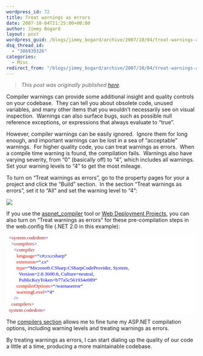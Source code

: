 ```yaml
---
wordpress_id: 72
title: Treat warnings as errors
date: 2007-10-04T21:25:00+00:00
author: Jimmy Bogard
layout: post
wordpress_guid: /blogs/jimmy_bogard/archive/2007/10/04/treat-warnings-as-errors.aspx
dsq_thread_id:
  - "306939326"
categories:
  - Misc
redirect_from: "/blogs/jimmy_bogard/archive/2007/10/04/treat-warnings-as-errors.aspx/"
---
```

> _This post was originally published [here](http://grabbagoft.blogspot.com/2007/10/treat-warnings-as-errors.html)._

Compiler warnings can provide some additional insight and quality controls on your codebase.&nbsp; They can tell you about obsolete code, unused variables, and many other items that you wouldn&#8217;t necessarily see on visual inspection.&nbsp; Warnings can also surface bugs, such as possible null reference exceptions, or expressions that always evaluate to &#8220;true&#8221;.

However, compiler warnings can be easily ignored.&nbsp; Ignore them for long enough, and important warnings can be lost in a sea of &#8220;acceptable&#8221; warnings.&nbsp; For higher quality code, you can treat warnings as errors.&nbsp; When a compile time warning is found, the compilation fails.&nbsp; Warnings also have varying severity, from &#8220;0&#8221; (basically off) to &#8220;4&#8221;, which includes all warnings.&nbsp; Set your warning levels to &#8220;4&#8221; to get the most mileage.

To turn on &#8220;Treat warnings as errors&#8221;, go to the property pages for your a project and click the &#8220;Build&#8221; section.&nbsp; In the section &#8220;Treat warnings as errors&#8221;, set it to &#8220;All&#8221; and set the warning level to &#8220;4&#8221;:

 ![](http://s3.amazonaws.com/grabbagoftimg/TreatWarningsAsErrors_ProjectPage.PNG)

If you use the [aspnet_compiler](http://msdn2.microsoft.com/en-us/library/ms229863(vs.80).aspx) tool or [Web Deployment Projects](http://msdn2.microsoft.com/en-us/library/aa479568.aspx), you can also turn on &#8220;Treat warnings as errors&#8221; for these pre-compilation steps in the web.config file (.NET 2.0 in this example):

<div style="font-size: 10pt;background: white;color: black;font-family: consolas">
  <p style="margin: 0px">
    <span style="color: blue">&nbsp; <</span><span style="color: #a31515">system.codedom</span><span style="color: blue">></span>
  </p>
  
  <p style="margin: 0px">
    <span style="color: blue">&nbsp; &nbsp; <</span><span style="color: #a31515">compilers</span><span style="color: blue">></span>
  </p>
  
  <p style="margin: 0px">
    <span style="color: blue">&nbsp; &nbsp; &nbsp; <</span><span style="color: #a31515">compiler</span>
  </p>
  
  <p style="margin: 0px">
    <span style="color: blue">&nbsp; &nbsp; &nbsp; &nbsp; </span><span style="color: red">language</span><span style="color: blue">=</span>&#8220;<span style="color: blue">c#;cs;csharp</span>&#8220;
  </p>
  
  <p style="margin: 0px">
    <span style="color: blue">&nbsp; &nbsp; &nbsp; &nbsp; </span><span style="color: red">extension</span><span style="color: blue">=</span>&#8220;<span style="color: blue">.cs</span>&#8220;
  </p>
  
  <p style="margin: 0px">
    <span style="color: blue">&nbsp; &nbsp; &nbsp; &nbsp; </span><span style="color: red">type</span><span style="color: blue">=</span>&#8220;<span style="color: blue">Microsoft.CSharp.CSharpCodeProvider, System, </span>
  </p>
  
  <p style="margin: 0px">
    <span style="color: blue">&nbsp; &nbsp; &nbsp; &nbsp; &nbsp; Version=2.0.3600.0, Culture=neutral, </span>
  </p>
  
  <p style="margin: 0px">
    <span style="color: blue">&nbsp; &nbsp; &nbsp; &nbsp; &nbsp; PublicKeyToken=b77a5c561934e089</span>&#8220;
  </p>
  
  <p style="margin: 0px">
    <span style="color: blue">&nbsp; &nbsp; &nbsp; &nbsp; </span><span style="color: red">compilerOptions</span><span style="color: blue">=</span>&#8220;<span style="color: blue">/warnaserror</span>&#8220;
  </p>
  
  <p style="margin: 0px">
    <span style="color: blue">&nbsp; &nbsp; &nbsp; &nbsp; </span><span style="color: red">warningLevel</span><span style="color: blue">=</span>&#8220;<span style="color: blue">4</span>&#8220;
  </p>
  
  <p style="margin: 0px">
    <span style="color: blue">&nbsp; &nbsp; &nbsp; /></span>
  </p>
  
  <p style="margin: 0px">
    <span style="color: blue">&nbsp; &nbsp; </</span><span style="color: #a31515">compilers</span><span style="color: blue">></span>
  </p>
  
  <p style="margin: 0px">
    <span style="color: blue">&nbsp; </</span><span style="color: #a31515">system.codedom</span><span style="color: blue">></span>
  </p>
</div>

The [compilers section](http://msdn2.microsoft.com/en-us/library/k6bttwes.aspx) allows me to fine tune&nbsp;my ASP.NET compilation options, including warning levels and treating warnings as errors.

By treating warnings as errors, I can start dialing up the quality of our code a little at a time, producing a more maintainable codebase.